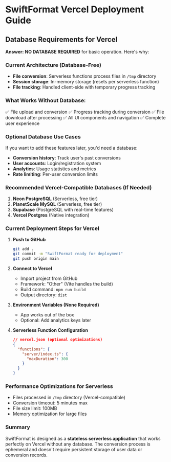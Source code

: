 # SwiftFormat Vercel Deployment Guide

## Database Requirements for Vercel

**Answer: NO DATABASE REQUIRED** for basic operation. Here's why:

### Current Architecture (Database-Free)
- **File conversion**: Serverless functions process files in `/tmp` directory
- **Session storage**: In-memory storage (resets per serverless function)
- **File tracking**: Handled client-side with temporary progress tracking

### What Works Without Database:
✅ File upload and conversion
✅ Progress tracking during conversion
✅ File download after processing
✅ All UI components and navigation
✅ Complete user experience

### Optional Database Use Cases
If you want to add these features later, you'd need a database:
- **Conversion history**: Track user's past conversions
- **User accounts**: Login/registration system
- **Analytics**: Usage statistics and metrics
- **Rate limiting**: Per-user conversion limits

### Recommended Vercel-Compatible Databases (If Needed)
1. **Neon PostgreSQL** (Serverless, free tier)
2. **PlanetScale MySQL** (Serverless, free tier)
3. **Supabase** (PostgreSQL with real-time features)
4. **Vercel Postgres** (Native integration)

### Current Deployment Steps for Vercel

1. **Push to GitHub**
   ```bash
   git add .
   git commit -m "SwiftFormat ready for deployment"
   git push origin main
   ```

2. **Connect to Vercel**
   - Import project from GitHub
   - Framework: "Other" (Vite handles the build)
   - Build command: `npm run build`
   - Output directory: `dist`

3. **Environment Variables (None Required)**
   - App works out of the box
   - Optional: Add analytics keys later

4. **Serverless Function Configuration**
   ```json
   // vercel.json (optional optimizations)
   {
     "functions": {
       "server/index.ts": {
         "maxDuration": 300
       }
     }
   }
   ```

### Performance Optimizations for Serverless
- Files processed in `/tmp` directory (Vercel-compatible)
- Conversion timeout: 5 minutes max
- File size limit: 100MB
- Memory optimization for large files

### Summary
SwiftFormat is designed as a **stateless serverless application** that works perfectly on Vercel without any database. The conversion process is ephemeral and doesn't require persistent storage of user data or conversion records.